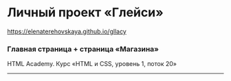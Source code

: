 # Личный проект «Глейси»

<a href="https://elenaterehovskaya.github.io/gllacy" target="_blank">https://elenaterehovskaya.github.io/gllacy</a>

### Главная страница + страница «Магазина»

HTML Academy. Курс «HTML и CSS, уровень 1, поток 20»

---
